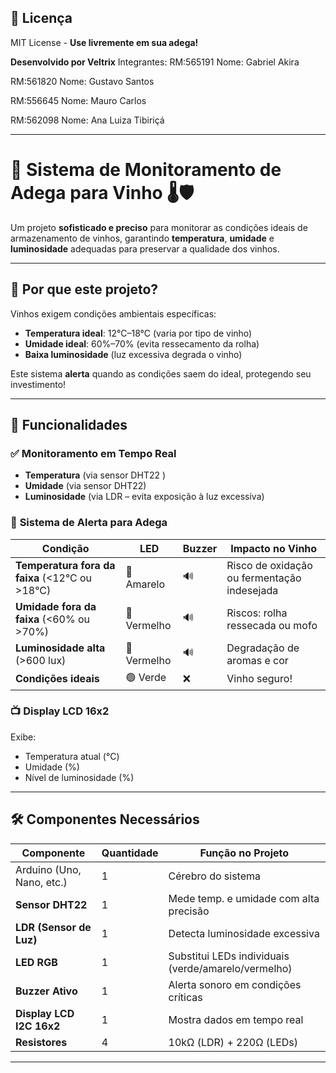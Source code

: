## 📜 **Licença**  
MIT License - **Use livremente em sua adega!**  

**Desenvolvido por Veltrix**
Integrantes: 
RM:565191 Nome: Gabriel Akira

RM:561820 Nome: Gustavo Santos

RM:556645 Nome: Mauro Carlos

RM:562098 Nome: Ana Luiza Tibiriçá

---

# 🍷 **Sistema de Monitoramento de Adega para Vinho** 🌡️🛡️  

Um projeto **sofisticado e preciso** para monitorar as condições ideais de armazenamento de vinhos, garantindo **temperatura**, **umidade** e **luminosidade** adequadas para preservar a qualidade dos vinhos.  

---

## 📌 **Por que este projeto?**  
Vinhos exigem condições ambientais específicas:  
- **Temperatura ideal**: 12°C–18°C (varia por tipo de vinho)  
- **Umidade ideal**: 60%–70% (evita ressecamento da rolha)  
- **Baixa luminosidade** (luz excessiva degrada o vinho)  

Este sistema **alerta** quando as condições saem do ideal, protegendo seu investimento!  

---

## 🎯 **Funcionalidades**  
### ✅ **Monitoramento em Tempo Real**  
- **Temperatura** (via sensor DHT22 )  
- **Umidade** (via sensor DHT22)  
- **Luminosidade** (via LDR – evita exposição à luz excessiva)  

### 🚨 **Sistema de Alerta para Adega**  
| Condição                | LED    | Buzzer | Impacto no Vinho |  
|-------------------------|--------|--------|------------------|  
| **Temperatura fora da faixa** (<12°C ou >18°C) | 🔶 Amarelo | 🔊 | Risco de oxidação ou fermentação indesejada |  
| **Umidade fora da faixa** (<60% ou >70%)       | 🔴 Vermelho | 🔊 | Riscos: rolha ressecada ou mofo |  
| **Luminosidade alta** (>600 lux)               | 🔴 Vermelho | 🔊 | Degradação de aromas e cor |  
| **Condições ideais**                           | 🟢 Verde   | ❌  | Vinho seguro! |  

### 📺 **Display LCD 16x2**  
Exibe:  
- Temperatura atual (°C)  
- Umidade (%)  
- Nível de luminosidade (%)  

---

## 🛠 **Componentes Necessários**  
| Componente               | Quantidade | Função no Projeto |  
|--------------------------|------------|-------------------|  
| Arduino (Uno, Nano, etc.) | 1          | Cérebro do sistema |  
| **Sensor DHT22**         | 1          | Mede temp. e umidade com alta precisão |  
| **LDR (Sensor de Luz)**  | 1          | Detecta luminosidade excessiva |  
| **LED RGB**              | 1          | Substitui LEDs individuais (verde/amarelo/vermelho) |  
| **Buzzer Ativo**         | 1          | Alerta sonoro em condições críticas |  
| **Display LCD I2C 16x2** | 1          | Mostra dados em tempo real |  
| **Resistores**           | 4          | 10kΩ (LDR) + 220Ω (LEDs) |  

---

